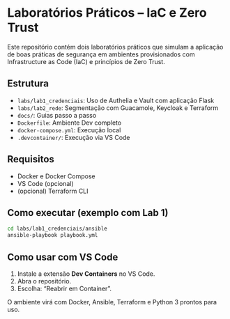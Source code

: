 # Laboratórios Práticos – IaC e Zero Trust

Este repositório contém dois laboratórios práticos que simulam a aplicação de boas práticas de segurança em ambientes provisionados com Infrastructure as Code (IaC) e princípios de Zero Trust.

## Estrutura

- `labs/lab1_credenciais`: Uso de Authelia e Vault com aplicação Flask
- `labs/lab2_rede`: Segmentação com Guacamole, Keycloak e Terraform
- `docs/`: Guias passo a passo
- `Dockerfile`: Ambiente Dev completo
- `docker-compose.yml`: Execução local
- `.devcontainer/`: Execução via VS Code

## Requisitos

- Docker e Docker Compose
- VS Code (opcional)
- (opcional) Terraform CLI

## Como executar (exemplo com Lab 1)

```bash
cd labs/lab1_credenciais/ansible
ansible-playbook playbook.yml
```

## Como usar com VS Code

1. Instale a extensão **Dev Containers** no VS Code.
2. Abra o repositório.
3. Escolha: “Reabrir em Container”.

O ambiente virá com Docker, Ansible, Terraform e Python 3 prontos para uso.
